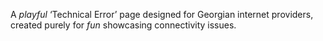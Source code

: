 A *playful* ‘Technical Error’ page designed for Georgian internet providers, created purely for *fun* showcasing connectivity issues.
